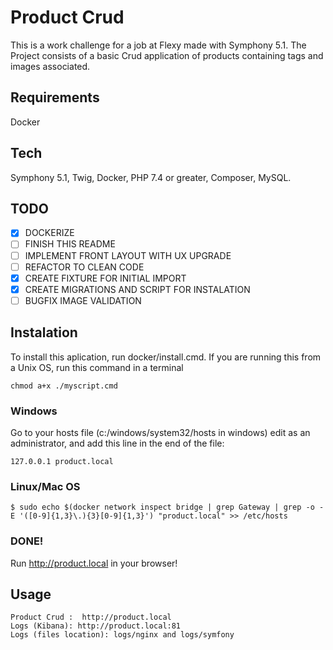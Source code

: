# Product Crud
This is a work challenge for a job at Flexy made with Symphony 5.1. The Project consists of a basic Crud application of products containing tags and images associated.

## Requirements
Docker

## Tech
Symphony 5.1, Twig, Docker, PHP 7.4 or greater, Composer, MySQL.


## TODO
- [X] DOCKERIZE 
- [ ] FINISH THIS README
- [ ] IMPLEMENT FRONT LAYOUT WITH UX UPGRADE
- [ ] REFACTOR TO CLEAN CODE
- [X] CREATE FIXTURE FOR INITIAL IMPORT
- [X] CREATE MIGRATIONS AND SCRIPT FOR INSTALATION
- [ ] BUGFIX IMAGE VALIDATION

## Instalation
To install this aplication, run docker/install.cmd. If you are running this from a Unix OS, run this command in a terminal 
```
chmod a+x ./myscript.cmd 
```

### Windows
Go to your hosts file (c:/windows/system32/hosts in windows) edit as an administrator, and add this line in the end of the file:
```
127.0.0.1 product.local
```

### Linux/Mac OS
```
$ sudo echo $(docker network inspect bridge | grep Gateway | grep -o -E '([0-9]{1,3}\.){3}[0-9]{1,3}') "product.local" >> /etc/hosts
```

### DONE!
Run http://product.local in your browser!

## Usage
    Product Crud :  http://product.local 
    Logs (Kibana): http://product.local:81
    Logs (files location): logs/nginx and logs/symfony
